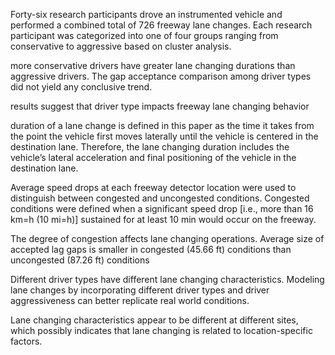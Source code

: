 Forty-six research participants drove an instrumented vehicle and performed a combined total of 726 freeway lane changes. Each research participant was categorized into one of four groups ranging from conservative to aggressive based on cluster analysis. 

more conservative drivers have greater lane changing durations than aggressive drivers. The gap acceptance comparison among driver types did not yield any conclusive trend. 

results suggest that driver type impacts freeway lane changing behavior

duration of a lane change is defined in this paper as the time it takes from the point the vehicle first moves laterally until the vehicle is centered in the destination lane. Therefore, the lane changing duration includes the vehicle’s lateral acceleration and final positioning of the vehicle in the destination lane.

Average speed drops at each freeway detector location were used to distinguish between congested and uncongested conditions. Congested conditions were defined when a significant speed drop [i.e., more than 16 km=h (10 mi=h)] sustained for at least 10 min would occur on the freeway.

The degree of congestion affects lane changing operations. Average size of accepted lag gaps is smaller in congested (45.66 ft) conditions than uncongested (87.26 ft) conditions

Different driver types have different lane changing characteristics. Modeling lane changes by incorporating different driver types and driver aggressiveness can better replicate real world conditions. 

Lane changing characteristics appear to be different at different sites, which possibly indicates that lane changing is related to location-specific factors.
